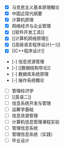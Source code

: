 -   [x] 马克思主义基本原理概论
-   [x] 中国近现代纲要
-   [x] 计算机原理
-   [x] 网络经济与企业管理
-   [x] [[软件开发工具]] 
-   [x] [[计算机网络原理]] 
-   [x] [[高级语言程序设计(一)]]
-   [x] [[C++程序设计]]
-   [-] 信息资源管理
-   [-] [[数据结构导论]]
-   [-] 数据库系统原理
-   [-] 操作系统概论
-   [ ] 管理经济学
-   [ ] [[英语二]]
-   [ ] 信息系统开发与管理
-   [ ] 运筹学基础
-   [ ] 信息资源管理
-   [ ] 计算机信息管理课程实验
-   [ ] 管理信息系统
-   [ ] 管理信息系统（实践）
-   [ ] 毕业设计